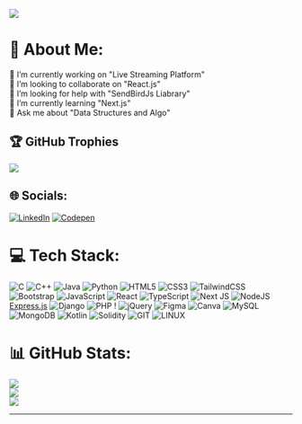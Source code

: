 [![](https://visitcount.itsvg.in/api?id=saurav-tiwari03&icon=0&color=6)](https://visitcount.itsvg.in)

# 💫 About Me:
🔭 I’m currently working on "Live Streaming Platform" <br>👯 I’m looking to collaborate on "React.js"<br>🤝 I’m looking for help with "SendBirdJs Liabrary"<br>🌱 I’m currently learning "Next.js" <br>💬 Ask me about "Data Structures and Algo"<br>

## 🏆 GitHub Trophies
![](https://github-profile-trophy.vercel.app/?username=saurav-tiwari03&theme=onedark&no-frame=false&no-bg=true&margin-w=4)


## 🌐 Socials:
[![LinkedIn](https://img.shields.io/badge/LinkedIn-%230077B5.svg?logo=linkedin&logoColor=white)](https://linkedin.com/in/saurav-tiwari03) [![Codepen](https://img.shields.io/badge/Codepen-000000?style=for-the-badge&logo=codepen&logoColor=white)](https://codepen.io/saurav-tiwari03) 

# 💻 Tech Stack:
![C](https://img.shields.io/badge/c-%2300599C.svg?style=flat&logo=c&logoColor=white) ![C++](https://img.shields.io/badge/c++-%2300599C.svg?style=flat&logo=c%2B%2B&logoColor=white) ![Java](https://img.shields.io/badge/java-%23ED8B00.svg?style=flat&logo=java&logoColor=white) ![Python](https://img.shields.io/badge/python-3670A0?style=flat&logo=python&logoColor=ffdd54)  ![HTML5](https://img.shields.io/badge/html5-%23E34F26.svg?style=flat&logo=html5&logoColor=white) ![CSS3](https://img.shields.io/badge/css3-%231572B6.svg?style=flat&logo=css3&logoColor=white) ![TailwindCSS](https://img.shields.io/badge/tailwindcss-%2338B2AC.svg?style=for-the-badge&logo=tailwind-css&logoColor=white)
 ![Bootstrap](https://img.shields.io/badge/bootstrap-%23563D7C.svg?style=flat&logo=bootstrap&logoColor=white) ![JavaScript](https://img.shields.io/badge/javascript-%23323330.svg?style=flat&logo=javascript&logoColor=%23F7DF1E) ![React](https://img.shields.io/badge/react-%2320232a.svg?style=flat&logo=react&logoColor=%2361DAFB) ![TypeScript](https://img.shields.io/badge/typescript-%23007ACC.svg?style=flat&logo=typescript&logoColor=white) ![Next JS](https://img.shields.io/badge/Next-black?style=flat&logo=next.js&logoColor=white)  ![NodeJS](https://img.shields.io/badge/node.js-6DA55F?style=flat&logo=node.js&logoColor=white)  [Express.js](https://img.shields.io/badge/express.js-%23404d59.svg?style=flat&logo=express&logoColor=%2361DAFB) ![Django](https://img.shields.io/badge/django-%23092E20.svg?style=flat&logo=django&logoColor=white) ![PHP](https://img.shields.io/badge/php-%23777BB4.svg?style=flat&logo=php&logoColor=white)    ! ![jQuery](https://img.shields.io/badge/jquery-%230769AD.svg?style=flat&logo=jquery&logoColor=white)   	![Figma](https://img.shields.io/badge/figma-%23F24E1E.svg?style=flat&logo=figma&logoColor=white) ![Canva](https://img.shields.io/badge/Canva-%2300C4CC.svg?style=flat&logo=Canva&logoColor=white) ![MySQL](https://img.shields.io/badge/mysql-%2300f.svg?style=flat&logo=mysql&logoColor=white) ![MongoDB](https://img.shields.io/badge/MongoDB-%234ea94b.svg?style=flat&logo=mongodb&logoColor=white) ![Kotlin](https://img.shields.io/badge/kotlin-%230095D5.svg?style=flat&logo=kotlin&logoColor=white)  ![Solidity](https://img.shields.io/badge/Solidity-%23363636.svg?style=flat&logo=solidity&logoColor=white)  ![GIT](https://img.shields.io/badge/Git-fc6d26?style=flat&logo=git&logoColor=white)  ![LINUX](https://img.shields.io/badge/Linux-FCC624?style=flat&logo=linux&logoColor=black)
# 📊 GitHub Stats:
![](https://github-readme-stats.vercel.app/api?username=saurav-tiwari03&theme=onedark&hide_border=false&include_all_commits=false&count_private=false)<br/>
![](https://github-readme-streak-stats.herokuapp.com/?user=saurav-tiwari03&theme=onedark&hide_border=false)<br/>
![](https://github-readme-stats.vercel.app/api/top-langs/?username=saurav-tiwari03&theme=onedark&hide_border=false&include_all_commits=false&count_private=false&layout=compact)



---


